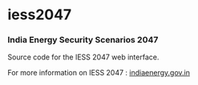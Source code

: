 iess2047
========

<h3> India Energy Security Scenarios 2047 </h3>

Source code for the IESS 2047 web interface.

For more information on IESS 2047 : <a href="http://www.indiaenergy.gov.in">indiaenergy.gov.in</a>
